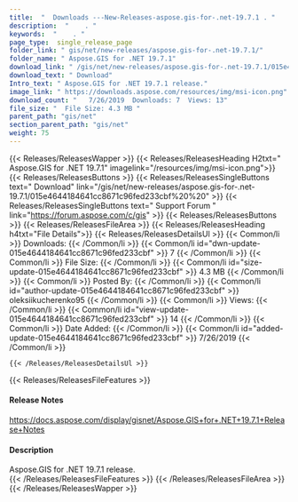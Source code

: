 ```yaml
---
title:  "  Downloads ---New-Releases-aspose.gis-for-.net-19.7.1 . " 
description:  "    . " 
keywords:  "    . " 
page_type:  single_release_page
folder_link: " gis/net/new-releases/aspose.gis-for-.net-19.7.1/"
folder_name: " Aspose.GIS for .NET 19.7.1"
download_link: " /gis/net/new-releases/aspose.gis-for-.net-19.7.1/015e4644184641cc8671c96fed233cbf"
download_text: " Download"
Intro_text: " Aspose.GIS for .NET 19.7.1 release."
image_link: " https://downloads.aspose.com/resources/img/msi-icon.png"
download_count: "   7/26/2019  Downloads: 7  Views: 13"
file_size: "  File Size: 4.3 MB "
parent_path: "gis/net"
section_parent_path: "gis/net"
weight: 75 
---
```


{{< Releases/ReleasesWapper >}}
  {{< Releases/ReleasesHeading H2txt=" Aspose.GIS for .NET 19.7.1" imagelink="/resources/img/msi-icon.png">}}
  {{< Releases/ReleasesButtons >}}
    {{< Releases/ReleasesSingleButtons text=" Download" link="/gis/net/new-releases/aspose.gis-for-.net-19.7.1/015e4644184641cc8671c96fed233cbf%20%20" >}}
    {{< Releases/ReleasesSingleButtons text=" Support Forum " link="https://forum.aspose.com/c/gis" >}}
  {{< Releases/ReleasesButtons >}}
  {{< Releases/ReleasesFileArea >}}
    {{< Releases/ReleasesHeading h4txt="File Details">}}
    {{< Releases/ReleasesDetailsUl >}}
            {{< Common/li  >}} Downloads: {{< /Common/li >}} 
      {{< Common/li id="dwn-update-015e4644184641cc8671c96fed233cbf" >}} 7 {{< /Common/li >}} 
      {{< Common/li  >}} File Size: {{< /Common/li >}} 
      {{< Common/li id="size-update-015e4644184641cc8671c96fed233cbf" >}} 4.3 MB {{< /Common/li >}} 
      {{< Common/li  >}} Posted By: {{< /Common/li >}} 
      {{< Common/li id="author-update-015e4644184641cc8671c96fed233cbf" >}} oleksiikucherenko95 {{< /Common/li >}} 
      {{< Common/li  >}} Views: {{< /Common/li >}} 
      {{< Common/li id="view-update-015e4644184641cc8671c96fed233cbf" >}} 14 {{< /Common/li >}} 
      {{< Common/li  >}} Date Added: {{< /Common/li >}} 
      {{< Common/li id="added-update-015e4644184641cc8671c96fed233cbf" >}} 7/26/2019 {{< /Common/li >}} 

    {{< /Releases/ReleasesDetailsUl >}}

  {{< Releases/ReleasesFileFeatures >}}
      <h4>Release Notes</h4><div><a href="https://docs.aspose.com/display/gisnet/Aspose.GIS+for+.NET+19.7.1+Release+Notes">https://docs.aspose.com/display/gisnet/Aspose.GIS+for+.NET+19.7.1+Release+Notes</a></div><h4>Description</h4><div class="HTMLDescription">Aspose.GIS for .NET 19.7.1 release.</div>
  {{< /Releases/ReleasesFileFeatures >}}
 {{< /Releases/ReleasesFileArea >}}
{{< /Releases/ReleasesWapper >}}


